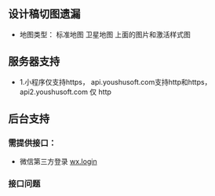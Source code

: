 ## 设计稿切图遗漏
- 地图类型： 标准地图 卫星地图 上面的图片和激活样式图

## 服务器支持
- 1.小程序仅支持https， api.youshusoft.com支持http和https， api2.youshusoft.com 仅 http

## 后台支持
### 需提供接口：
- 微信第三方登录 [wx.login](https://developers.weixin.qq.com/miniprogram/dev/api/open-api/login/wx.login.html)

### 接口问题